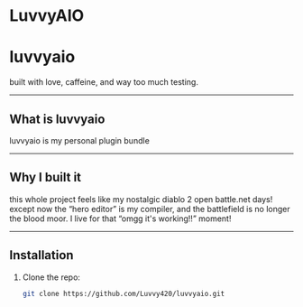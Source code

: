 # LuvvyAIO

# luvvyaio  
built with love, caffeine, and way too much testing.

---

## What is luvvyaio  
luvvyaio is my personal plugin bundle

---

## Why I built it  
this whole project feels like my nostalgic diablo 2 open battle.net days! except now the “hero editor” is my compiler, and the battlefield is no longer the blood moor. 
I live for that “omgg it's working!!” moment! 

---

## Installation  
1. Clone the repo:  
   ```bash
   git clone https://github.com/Luvvy420/luvvyaio.git
